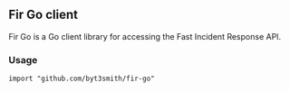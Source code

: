 Fir Go client
---

Fir Go is a Go client library for accessing the Fast Incident Response API.

### Usage
`import "github.com/byt3smith/fir-go"`
